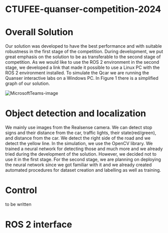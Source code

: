 # CTUFEE-quanser-competition-2024

# Overall Solution

Our solution was developed to have the best performance and with suitable robustness in the first stage of the competition. During development, we put great emphasis on the solution to be as transferable to the second stage of competition. As we would like to use the ROS 2 environment in the second stage, we developed a link that made it possible to use a Linux PC with the ROS 2 environment installed. To simulate the Qcar we are running the Quanser interactive labs on a Windows PC. In Figure 1 there is a simplified graph of our solution.


![MicrosoftTeams-image](https://github.com/svancjan/CTUFEE-quanser-competition-2024/assets/161430370/22409b05-5606-40c3-9b89-9fe55b5bd2bb)


# Object detection and localization

We mainly use images from the Realsense camera. We can detect stop signs and their distance from the car, traffic lights, their state(red/green), and distance from the car. We detect the right side of the road and we detect the yellow line. In the simulation, we use the OpenCV library. We trained a neural network for detecting those and much more and we already tried during the development of the solution. However, we decided not to use it in the first stage. For the second stage, we are planning on deploying the neural network since we got familiar with it and we already created automated procedures for dataset creation and labelling as well as training.

# Control
to be written


# ROS 2 interface

